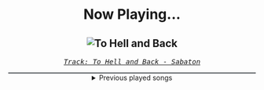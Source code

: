 <div align="center"> 
<h1>Now Playing...</h1>

![To Hell and Back](https://i.scdn.co/image/ab67616d00001e02735eecca68d3bb03e2e35a75)
--
_<samp><a href="https://open.spotify.com/track/1BrgjqSg9du0lj3TUMLluL">Track: To Hell and Back - Sabaton</a></samp>_

<div style="border: 1px #4B5054 solid"></div>
<details>
  <summary>
    Previous played songs
  </summary>
  <table>
    <thead>
      <tr>
        <th>
          Artist
        </th>
        <th>
          Song
        </th>
        <th>
          Link
        </th>
      </tr>
    </thead>
    <tbody>
      <tr><td>Sabaton</td><td>To Hell and Back</td><td><a href="https://open.spotify.com/track/1BrgjqSg9du0lj3TUMLluL">https://open.spotify.com/track/1BrgjqSg9du0lj3TUMLluL</a></td></tr><tr><td>We Came As Romans</td><td>Black Hole</td><td><a href="https://open.spotify.com/track/1g5Jqwo02PuitYfv19B6Jn">https://open.spotify.com/track/1g5Jqwo02PuitYfv19B6Jn</a></td></tr><tr><td>Korn</td><td>Evolution</td><td><a href="https://open.spotify.com/track/4PaPZk1Ozg0TfDTBnbXX38">https://open.spotify.com/track/4PaPZk1Ozg0TfDTBnbXX38</a></td></tr><tr><td>Daughtry</td><td>Heavy Is The Crown</td><td><a href="https://open.spotify.com/track/4P5cw8rpwDAQdzIy5nltzj">https://open.spotify.com/track/4P5cw8rpwDAQdzIy5nltzj</a></td></tr><tr><td>Siamese</td><td>This Is Not A Song</td><td><a href="https://open.spotify.com/track/3mG4OnfqKATk4xkfwMci1q">https://open.spotify.com/track/3mG4OnfqKATk4xkfwMci1q</a></td></tr><tr><td>Attack Attack!</td><td>Concrete</td><td><a href="https://open.spotify.com/track/2grLZw9UmUUwMoyZj9AAY7">https://open.spotify.com/track/2grLZw9UmUUwMoyZj9AAY7</a></td></tr><tr><td>Wage War</td><td>MAGNETIC</td><td><a href="https://open.spotify.com/track/73mrvMAAKWrgbT894Aevf7">https://open.spotify.com/track/73mrvMAAKWrgbT894Aevf7</a></td></tr><tr><td>Orbit Culture</td><td>While We Serve</td><td><a href="https://open.spotify.com/track/3LmcjJ7e4tlRqwYs2VNRq0">https://open.spotify.com/track/3LmcjJ7e4tlRqwYs2VNRq0</a></td></tr><tr><td>Slipknot</td><td>Wait and Bleed</td><td><a href="https://open.spotify.com/track/15DLl1r2zi07Ssq5RT1yT0">https://open.spotify.com/track/15DLl1r2zi07Ssq5RT1yT0</a></td></tr><tr><td>Nonpoint</td><td>Breaking Skin</td><td><a href="https://open.spotify.com/track/5WBYz1iWTkuLHnhnKUQVSp">https://open.spotify.com/track/5WBYz1iWTkuLHnhnKUQVSp</a></td></tr><tr><td>Our Promise</td><td>The Worst</td><td><a href="https://open.spotify.com/track/54mJoei7fXNas5Yb9AJ8Oy">https://open.spotify.com/track/54mJoei7fXNas5Yb9AJ8Oy</a></td></tr><tr><td>Kordhell</td><td>HALLUCINATIONS</td><td><a href="https://open.spotify.com/track/13iBe1BkoUO7yoq3A6xNxM">https://open.spotify.com/track/13iBe1BkoUO7yoq3A6xNxM</a></td></tr><tr><td>Kordhell</td><td>HALLUCINATIONS</td><td><a href="https://open.spotify.com/track/13iBe1BkoUO7yoq3A6xNxM">https://open.spotify.com/track/13iBe1BkoUO7yoq3A6xNxM</a></td></tr><tr><td>Kordhell</td><td>HALLUCINATIONS</td><td><a href="https://open.spotify.com/track/13iBe1BkoUO7yoq3A6xNxM">https://open.spotify.com/track/13iBe1BkoUO7yoq3A6xNxM</a></td></tr><tr><td>Kordhell</td><td>HALLUCINATIONS</td><td><a href="https://open.spotify.com/track/13iBe1BkoUO7yoq3A6xNxM">https://open.spotify.com/track/13iBe1BkoUO7yoq3A6xNxM</a></td></tr><tr><td>HellHeart</td><td>The End of Us</td><td><a href="https://open.spotify.com/track/2OTe0dz7W04BCYJGV8vxGC">https://open.spotify.com/track/2OTe0dz7W04BCYJGV8vxGC</a></td></tr><tr><td>Will Ramos</td><td>Dark Signs</td><td><a href="https://open.spotify.com/track/17tHDQDFZop8qnVd36M46N">https://open.spotify.com/track/17tHDQDFZop8qnVd36M46N</a></td></tr><tr><td>Bridges Ablaze</td><td>Numb</td><td><a href="https://open.spotify.com/track/0rTikcEsbE1h6WrN51uxwC">https://open.spotify.com/track/0rTikcEsbE1h6WrN51uxwC</a></td></tr><tr><td>Designer Disguise</td><td>Get Low - Extended</td><td><a href="https://open.spotify.com/track/3ESMwV34A2AB0qkrcVnXTZ">https://open.spotify.com/track/3ESMwV34A2AB0qkrcVnXTZ</a></td></tr><tr><td>Angry By Nature</td><td>Minuteman</td><td><a href="https://open.spotify.com/track/4tPEqZMVXvyFDM06Fnp04h">https://open.spotify.com/track/4tPEqZMVXvyFDM06Fnp04h</a></td></tr>
    </tbody>
  </table>
</details>

</div>
